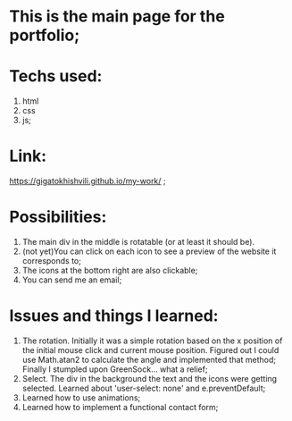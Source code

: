 # This is the main page for the portfolio; 


# Techs used:
1. html
2. css
3. js;


# Link:
https://gigatokhishvili.github.io/my-work/ ;


# Possibilities:
1. The main div in the middle is rotatable (or at least it should be).
2. (not yet)You can click on each icon to see a preview of the website it corresponds to;
3. The icons at the bottom right are also clickable;
4. You can send me an email;

# Issues and things I learned:
1. The rotation. Initially it was a simple rotation based on the x position of the initial mouse click and current mouse position. Figured out I could use Math.atan2 to calculate the angle and implemented that method;
Finally I stumpled upon GreenSock... what a relief;
2. Select. The div in the background the text and the icons were getting selected. Learned about 'user-select: none' and e.preventDefault;
3. Learned how to use animations;
4. Learned how to implement a functional contact form;
